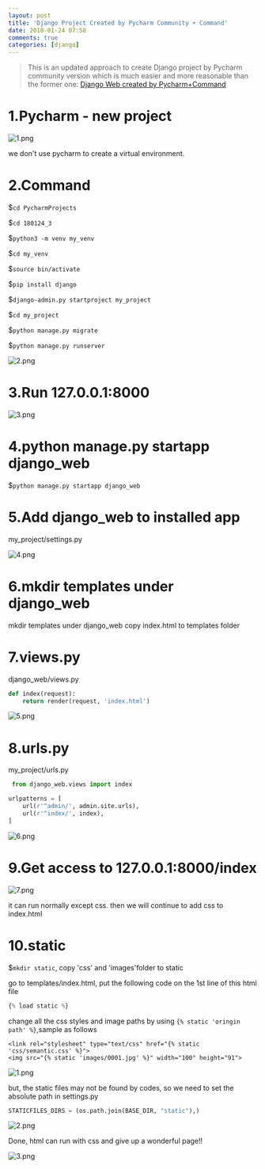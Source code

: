 ```yaml
---
layout: post
title: 'Django Project Created by Pycharm Community + Command'
date: 2018-01-24 07:58
comments: true
categories: [django]
---
```

> This is an updated approach to create Django project by Pycharm community version which is much easier and more reasonable than the former one: [ Django Web created by Pycharm+Command](http://davidkor.logdown.com/posts/4716406)


# 1.Pycharm - new project

![1.png](http://user-image.logdown.io/user/42937/blog/39533/post/5298745/jRV2IJYmSQqJb9zZEICB_1.png)

we don't use pycharm to create a virtual environment. 

# 2.Command
$```cd PycharmProjects```

$```cd 180124_3```

$```python3 -m venv my_venv```

$```cd my_venv```

$```source bin/activate```

$```pip install django```

$```django-admin.py startproject my_project```

$```cd my_project```

$```python manage.py migrate```

$```python manage.py runserver```

![2.png](http://user-image.logdown.io/user/42937/blog/39533/post/5298745/53qZkHTJ2SBSr8BvquAg_2.png)

# 3.Run 127.0.0.1:8000

![3.png](http://user-image.logdown.io/user/42937/blog/39533/post/5298745/PvTmLclmRU2j92agJ1KR_3.png)

# 4.python manage.py startapp django_web
$```python manage.py startapp django_web```

# 5.Add django_web to installed app

my_project/settings.py

![4.png](http://user-image.logdown.io/user/42937/blog/39533/post/5298745/JdT46TmIQPWt6dP2Jtsi_4.png)

# 6.mkdir templates under django_web

mkdir templates under django_web
copy index.html to templates folder

# 7.views.py

django_web/views.py

```python
def index(request):
    return render(request, 'index.html')
```

![5.png](http://user-image.logdown.io/user/42937/blog/39533/post/5298745/LoRWZnGeTSit0iaefvQA_5.png)

# 8.urls.py
 my_project/urls.py
 
```python
 from django_web.views import index

urlpatterns = [
    url(r'^admin/', admin.site.urls),
    url(r'^index/', index),
]
```
 
![6.png](http://user-image.logdown.io/user/42937/blog/39533/post/5298745/C3eO5JciS5GDhuzIxuFK_6.png)

# 9.Get access to 127.0.0.1:8000/index

![7.png](http://user-image.logdown.io/user/42937/blog/39533/post/5298745/Z08OaWjpTt2qK3CYwr34_7.png)

it can run normally except css. then we will continue to add css to index.html

# 10.static
$```mkdir static```,  copy 'css' and 'images'folder to static

go to templates/index.html, put the following code on the 1st line of this html file
```python
{% load static %}
```
change all the css styles and image paths by using ```{% static 'oringin path' %}```,sample as follows

```
<link rel="stylesheet" type="text/css" href="{% static 'css/semantic.css' %}">
<img src="{% static 'images/0001.jpg' %}" width="100" height="91">
```

![1.png](http://user-image.logdown.io/user/42937/blog/39533/post/5298745/L90aIjAHSrGWwzv7U2YX_1.png)

but, the static files may not be found by codes, so we need to set the absolute path in settings.py
```python
STATICFILES_DIRS = (os.path.join(BASE_DIR, "static"),)
```

![2.png](http://user-image.logdown.io/user/42937/blog/39533/post/5298745/zSW8jhhR0mNfUcmOJrYR_2.png)

Done, html can run with css and give up a wonderful page!!

![3.png](http://user-image.logdown.io/user/42937/blog/39533/post/5298745/zrK26yiTKiYOeuLKod5A_3.png)